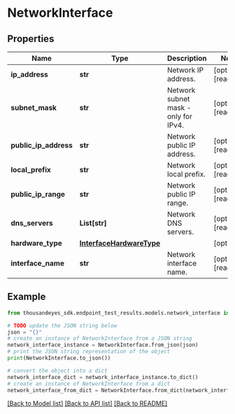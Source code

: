 # NetworkInterface


## Properties

Name | Type | Description | Notes
------------ | ------------- | ------------- | -------------
**ip_address** | **str** | Network IP address. | [optional] [readonly] 
**subnet_mask** | **str** | Network subnet mask - only for IPv4. | [optional] [readonly] 
**public_ip_address** | **str** | Network public IP address. | [optional] [readonly] 
**local_prefix** | **str** | Network local prefix. | [optional] [readonly] 
**public_ip_range** | **str** | Network public IP range. | [optional] [readonly] 
**dns_servers** | **List[str]** | Network DNS servers. | [optional] [readonly] 
**hardware_type** | [**InterfaceHardwareType**](InterfaceHardwareType.md) |  | [optional] 
**interface_name** | **str** | Network interface name. | [optional] [readonly] 

## Example

```python
from thousandeyes_sdk.endpoint_test_results.models.network_interface import NetworkInterface

# TODO update the JSON string below
json = "{}"
# create an instance of NetworkInterface from a JSON string
network_interface_instance = NetworkInterface.from_json(json)
# print the JSON string representation of the object
print(NetworkInterface.to_json())

# convert the object into a dict
network_interface_dict = network_interface_instance.to_dict()
# create an instance of NetworkInterface from a dict
network_interface_from_dict = NetworkInterface.from_dict(network_interface_dict)
```
[[Back to Model list]](../README.md#documentation-for-models) [[Back to API list]](../README.md#documentation-for-api-endpoints) [[Back to README]](../README.md)


